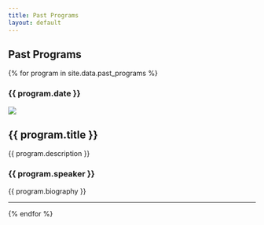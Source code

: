 ```yaml
---
title: Past Programs
layout: default
---
```

<section>
    <div class="container text-center">
        <h1>Past Programs</h1>
        <p class="lead text-muted"></p>
        <p></p>
    </div>
    <div class="container">
        {% for program in site.data.past_programs %}
        <div class="row">
            <div class="col-4">
                <h3>{{ program.date }}</h3>
                <img src="assets/images/{{ program.image }}" class="img-fluid">
            </div>
            <div class="col-8">
                <h2>{{ program.title }}</h2>
                <p>{{ program.description  }}</p>
                <h3>{{ program.speaker }}</h3>
                <p>{{ program.biography }}</p>
            </div>
        </div>
        <hr>
        {% endfor %}
    </div>
</section>

